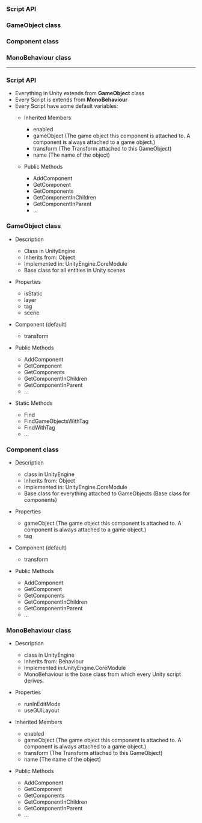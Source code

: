 
### Script API
### GameObject class
### Component class
### MonoBehaviour class


----------------------------------------

### Script API
  * Everything in Unity extends from **GameObject** class
  * Every Script is extends from **MonoBehaviour**
  * Every Script have some default variables:
    * Inherited Members
      * enabled
      * gameObject (The game object this component is attached to. A component is always attached to a game object.)
      * transform	(The Transform attached to this GameObject)
      * name (The name of the object)

    * Public Methods
      * AddComponent
      * GetComponent
      * GetComponents
      * GetComponentInChildren
      * GetComponentInParent
      * ...
  
### GameObject class

  * Description
    * Class in UnityEngine
    * Inherits from: Object
    * Implemented in: UnityEngine.CoreModule
    * Base class for all entities in Unity scenes
  
  * Properties
    * isStatic
    * layer
    * tag
    * scene
  * Component (default)
    * transform
    
  * Public Methods
    * AddComponent
    * GetComponent
    * GetComponents
    * GetComponentInChildren
    * GetComponentInParent
    * ...
    
  * Static Methods
    * Find
    * FindGameObjectsWithTag
    * FindWithTag
    * ...
  
### Component class

  * Description
    * class in UnityEngine
    * Inherits from: Object
    * Implemented in: UnityEngine.CoreModule
    * Base class for everything attached to GameObjects (Base class for components)
    
  * Properties
    * gameObject (The game object this component is attached to. A component is always attached to a game object.)
    * tag
    
  * Component (default)
    * transform
    
  * Public Methods
    * AddComponent
    * GetComponent
    * GetComponents
    * GetComponentInChildren
    * GetComponentInParent
    * ...
  

### MonoBehaviour class

  * Description
    * class in UnityEngine
    * Inherits from: Behaviour
    * Implemented in:UnityEngine.CoreModule
    * MonoBehaviour is the base class from which every Unity script derives.
    
  * Properties
    * runInEditMode
    * useGUILayout
    
  * Inherited Members
    * enabled
    * gameObject (The game object this component is attached to. A component is always attached to a game object.)
    * transform	(The Transform attached to this GameObject)
    * name (The name of the object)

  * Public Methods
    * AddComponent
    * GetComponent
    * GetComponents
    * GetComponentInChildren
    * GetComponentInParent
    * ...

















